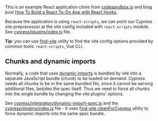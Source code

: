 This is an example React application clone from [codesandbox.io](https://codesandbox.io/s/oj3qm2zq06) and blog post [How To Build a React To-Do App with React Hooks](https://www.digitalocean.com/community/tutorials/how-to-build-a-react-to-do-app-with-react-hooks).

Because the application is using `react-scripts`, we can point our Cypress vite preprocessor at the vite config included with `react-scripts` module. See [cypress/plugins/index.js](cypress/plugins/index.js) file.

**Tip:** you can use [find-vite](https://github.com/bahmutov/find-vite) utility to find the vite config options provided by common tools: `react-scripts`, Vue CLI.

## Chunks and dynamic imports

Normally, a code that uses [dynamic imports](https://github.com/tc39/proposal-dynamic-import) is bundled by vite into a separate JavaScript bundle (chunk) to be loaded on demand. Cypress needs all chunks to be in the same bundled file, since it cannot be serving additional files, besides the spec itself. Thus we need to force all chunks into the single bundle by changing the vite plugins' options.

See [cypress/integration/dynamic-import-spec.js](cypress/integration/dynamic-import-spec.js) and the [cypress/plugins/index.js](cypress/plugins/index.js) file - it uses [find-vite cleanForCypress](https://github.com/bahmutov/find-vite) utility to force dynamic imports into the same spec bundle.
